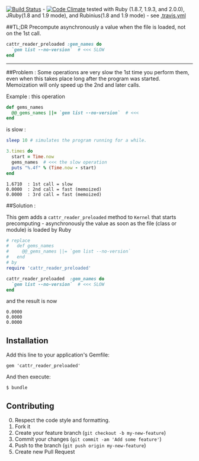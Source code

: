 [![Build Status](https://travis-ci.org/alainravet/cattr_reader_preloaded.png?branch=master)](https://travis-ci.org/alainravet/cattr_reader_preloaded) -
[![Code Climate](https://codeclimate.com/github/alainravet/cattr_reader_preloaded.png)](https://codeclimate.com/github/alainravet/cattr_reader_preloaded)
tested with Ruby (1.8.7, 1.9.3, and 2.0.0), JRuby(1.8 and 1.9 mode), and Rubinius(1.8 and 1.9 mode) - see [.travis.yml](.travis.yml)

##TL;DR
Precompute asynchronously a value when the file is loaded, not on the 1st call.
```ruby
cattr_reader_preloaded :gem_names do
  `gem list --no-version`  # <<< SLOW
end
```
---------------

##Problem : 
Some operations are very slow the 1st time you perform them, even when this takes place long after the program was started.
Memoization will only speed up the 2nd and later calls.

Example : this operation
```ruby
def gems_names
  @@_gems_names ||= `gem list --no-version`  # <<<
end
```
is slow :

```ruby
sleep 10 # simulates the program running for a while.

3.times do
  start = Time.now
  gems_names  # <<< the slow operation
  puts "%.4f" % (Time.now - start)
end
```
```
1.6710  : 1st call = slow
0.0000  : 2nd call = fast (memoized)
0.0000  : 3rd call = fast (memoized)
```

##Solution : 

This gem adds a ```cattr_reader_preloaded``` method to ```Kernel``` that starts precomputing - asynchronously the value as soon as the file (class or module) is loaded by Ruby


```ruby
# replace
#   def gems_names
#     @@_gems_names ||= `gem list --no-version`
#   end
# by
require 'cattr_reader_preloaded'

cattr_reader_preloaded  :gem_names do
  `gem list --no-version`  # <<< SLOW
end
```
and the result is now
```
0.0000
0.0000
0.0000
```


## Installation

Add this line to your application's Gemfile:

    gem 'cattr_reader_preloaded'

And then execute:

    $ bundle

## Contributing

0. Respect the code style and formatting.
1. Fork it
2. Create your feature branch (`git checkout -b my-new-feature`)
3. Commit your changes (`git commit -am 'Add some feature'`)
4. Push to the branch (`git push origin my-new-feature`)
5. Create new Pull Request
